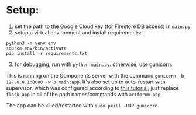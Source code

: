 # Setup:

1. set the path to the Google Cloud key (for Firestore DB access) in `main.py`
2. setup a virtual environment and install requirements:
```
python3 -m venv env
source env/bin/activate
pip install -r requirements.txt
```
3. for debugging, run with `python main.py`. otherwise, use [gunicorn](https://flask.palletsprojects.com/en/1.1.x/deploying/wsgi-standalone/).

This is running on the Components server with the command `gunicorn -b 127.0.0.1:8080 -w 3 main:app`. It's also set up to auto-restart with supervisor, which was configured according to [this tutorial](https://www.linode.com/docs/development/python/flask-and-gunicorn-on-ubuntu/#install-and-configure-gunicorn); just replace `flask_app` in all of the path names/commands with `artforum-app`.

The app can be killed/restarted with `sudo pkill -HUP gunicorn`. 
